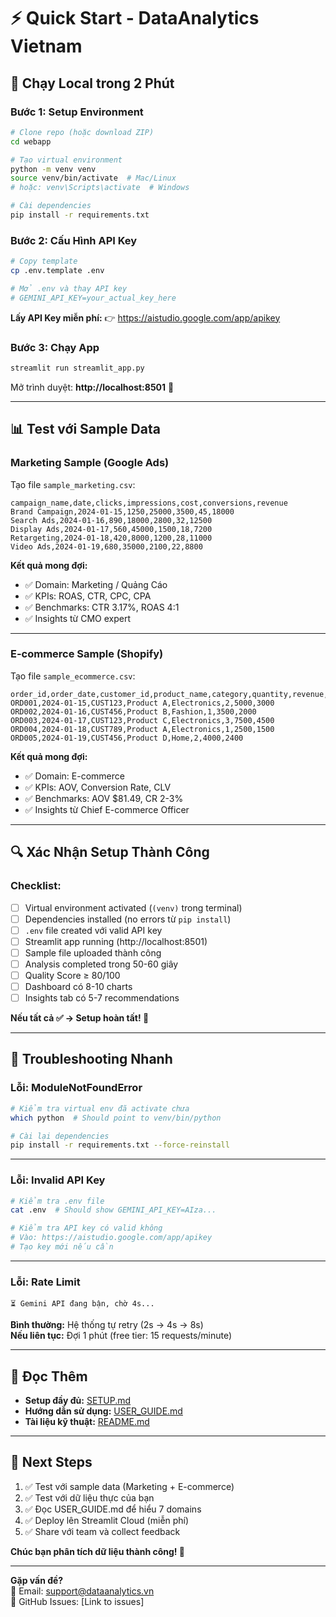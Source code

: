 # ⚡ Quick Start - DataAnalytics Vietnam

## 🚀 Chạy Local trong 2 Phút

### Bước 1: Setup Environment

```bash
# Clone repo (hoặc download ZIP)
cd webapp

# Tạo virtual environment
python -m venv venv
source venv/bin/activate  # Mac/Linux
# hoặc: venv\Scripts\activate  # Windows

# Cài dependencies
pip install -r requirements.txt
```

### Bước 2: Cấu Hình API Key

```bash
# Copy template
cp .env.template .env

# Mở .env và thay API key
# GEMINI_API_KEY=your_actual_key_here
```

**Lấy API Key miễn phí:**
👉 https://aistudio.google.com/app/apikey

### Bước 3: Chạy App

```bash
streamlit run streamlit_app.py
```

Mở trình duyệt: **http://localhost:8501** 🎉

---

## 📊 Test với Sample Data

### Marketing Sample (Google Ads)

Tạo file `sample_marketing.csv`:

```csv
campaign_name,date,clicks,impressions,cost,conversions,revenue
Brand Campaign,2024-01-15,1250,25000,3500,45,18000
Search Ads,2024-01-16,890,18000,2800,32,12500
Display Ads,2024-01-17,560,45000,1500,18,7200
Retargeting,2024-01-18,420,8000,1200,28,11000
Video Ads,2024-01-19,680,35000,2100,22,8800
```

**Kết quả mong đợi:**
- ✅ Domain: Marketing / Quảng Cáo
- ✅ KPIs: ROAS, CTR, CPC, CPA
- ✅ Benchmarks: CTR 3.17%, ROAS 4:1
- ✅ Insights từ CMO expert

---

### E-commerce Sample (Shopify)

Tạo file `sample_ecommerce.csv`:

```csv
order_id,order_date,customer_id,product_name,category,quantity,revenue,cost
ORD001,2024-01-15,CUST123,Product A,Electronics,2,5000,3000
ORD002,2024-01-16,CUST456,Product B,Fashion,1,3500,2000
ORD003,2024-01-17,CUST123,Product C,Electronics,3,7500,4500
ORD004,2024-01-18,CUST789,Product A,Electronics,1,2500,1500
ORD005,2024-01-19,CUST456,Product D,Home,2,4000,2400
```

**Kết quả mong đợi:**
- ✅ Domain: E-commerce
- ✅ KPIs: AOV, Conversion Rate, CLV
- ✅ Benchmarks: AOV $81.49, CR 2-3%
- ✅ Insights từ Chief E-commerce Officer

---

## 🔍 Xác Nhận Setup Thành Công

### Checklist:

- [ ] Virtual environment activated (`(venv)` trong terminal)
- [ ] Dependencies installed (no errors từ `pip install`)
- [ ] `.env` file created với valid API key
- [ ] Streamlit app running (http://localhost:8501)
- [ ] Sample file uploaded thành công
- [ ] Analysis completed trong 50-60 giây
- [ ] Quality Score ≥ 80/100
- [ ] Dashboard có 8-10 charts
- [ ] Insights tab có 5-7 recommendations

**Nếu tất cả ✅ → Setup hoàn tất! 🎉**

---

## 🐛 Troubleshooting Nhanh

### Lỗi: ModuleNotFoundError

```bash
# Kiểm tra virtual env đã activate chưa
which python  # Should point to venv/bin/python

# Cài lại dependencies
pip install -r requirements.txt --force-reinstall
```

---

### Lỗi: Invalid API Key

```bash
# Kiểm tra .env file
cat .env  # Should show GEMINI_API_KEY=AIza...

# Kiểm tra API key có valid không
# Vào: https://aistudio.google.com/app/apikey
# Tạo key mới nếu cần
```

---

### Lỗi: Rate Limit

```
⏳ Gemini API đang bận, chờ 4s...
```

**Bình thường:** Hệ thống tự retry (2s → 4s → 8s)  
**Nếu liên tục:** Đợi 1 phút (free tier: 15 requests/minute)

---

## 📖 Đọc Thêm

- **Setup đầy đủ:** [SETUP.md](SETUP.md)
- **Hướng dẫn sử dụng:** [USER_GUIDE.md](USER_GUIDE.md)
- **Tài liệu kỹ thuật:** [README.md](README.md)

---

## 🎯 Next Steps

1. ✅ Test với sample data (Marketing + E-commerce)
2. ✅ Test với dữ liệu thực của bạn
3. ✅ Đọc USER_GUIDE.md để hiểu 7 domains
4. ✅ Deploy lên Streamlit Cloud (miễn phí)
5. ✅ Share với team và collect feedback

**Chúc bạn phân tích dữ liệu thành công! 🚀**

---

**Gặp vấn đề?**  
📧 Email: support@dataanalytics.vn  
💬 GitHub Issues: [Link to issues]
